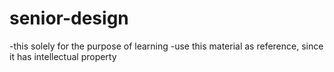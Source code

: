 # senior-design
-this solely for the purpose of learning 
-use this material as reference, since it has intellectual property
